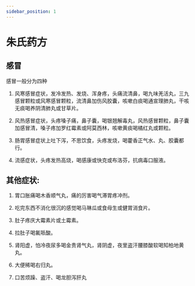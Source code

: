 ```yaml
---
sidebar_position: 1
---
```

# 朱氏药方

## 感冒

感冒一般分为四种

1. 风寒感冒症状，发冷发热、发烧、浑身疼，头痛流清鼻，喝九味羌活丸，三九感冒颗粒或风寒感冒颗粒，流清鼻加伤风胶囊，咳嗽白痰喝通宣理肺丸，干咳无痰喝养阴清肺丸或甘草片。

2. 风热感冒症状，头疼嗓子痛，鼻子囊，喝银翘解毒丸，风热感冒颗粒，鼻子囊加感冒清，嗓子疼加罗红霉素或阿莫西林，咳嗽黄痰喝橘红丸或颗粒。

3. 肠胃感冒症状上吐下泻，不思饮食，头疼发烧，喝藿香正气水、丸、胶囊都行。

4. 流感症状，头疼发热高烧，喝感康或快克或布洛芬，抗病毒口服液。

## 其他症状:

1. 胃口胀痛喝木香顺气丸，痛的厉害喝气滞胃疼冲剂。

2. 吃完东西不消化很沉的感觉喝马琳瓜或食母生或健胃消食片。

3. 肚子疼庆大霉素片或土霉素。

4. 拉肚子喝氟哌酸。

5. 肾阳虚，怕冷夜尿多喝金贵肾气丸，肾阴虚，夜里盗汗腰膝酸软喝知柏地黄丸。

6. 大便稀喝右归丸。

7. 口苦烦躁、盗汗、喝龙胆泻肝丸

